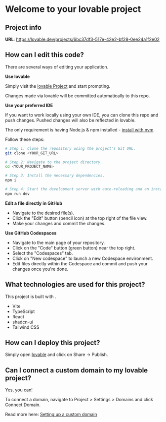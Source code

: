 # Welcome to your lovable project

## Project info

**URL**: https://lovable.dev/projects/6bc37df3-517e-42e2-bf28-0ee24a1f2e02

## How can I edit this code?

There are several ways of editing your application.

**Use lovable**

Simply visit the [lovable Project](https://lovable.dev/projects/6bc37df3-517e-42e2-bf28-0ee24a1f2e02) and start prompting.

Changes made via lovable will be committed automatically to this repo.

**Use your preferred IDE**

If you want to work locally using your own IDE, you can clone this repo and push changes. Pushed changes will also be reflected in lovable.

The only requirement is having Node.js & npm installed - [install with nvm](https://github.com/nvm-sh/nvm#installing-and-updating)

Follow these steps:

```sh
# Step 1: Clone the repository using the project's Git URL.
git clone <YOUR_GIT_URL>

# Step 2: Navigate to the project directory.
cd <YOUR_PROJECT_NAME>

# Step 3: Install the necessary dependencies.
npm i

# Step 4: Start the development server with auto-reloading and an instant preview.
npm run dev
```

**Edit a file directly in GitHub**

- Navigate to the desired file(s).
- Click the "Edit" button (pencil icon) at the top right of the file view.
- Make your changes and commit the changes.

**Use GitHub Codespaces**

- Navigate to the main page of your repository.
- Click on the "Code" button (green button) near the top right.
- Select the "Codespaces" tab.
- Click on "New codespace" to launch a new Codespace environment.
- Edit files directly within the Codespace and commit and push your changes once you're done.

## What technologies are used for this project?

This project is built with .

- Vite
- TypeScript
- React
- shadcn-ui
- Tailwind CSS

## How can I deploy this project?

Simply open [lovable](https://lovable.dev/projects/6bc37df3-517e-42e2-bf28-0ee24a1f2e02) and click on Share -> Publish.

## Can I connect a custom domain to my lovable project?

Yes, you can!

To connect a domain, navigate to Project > Settings > Domains and click Connect Domain.

Read more here: [Setting up a custom domain](https://docs.lovable.dev/tips-tricks/custom-domain#step-by-step-guide)
